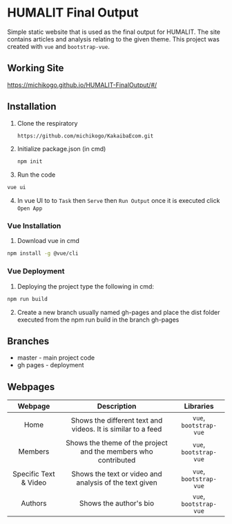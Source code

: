 # HUMALIT Final Output
Simple static website that is used as the final output for HUMALIT. The site contains articles and analysis relating to the given theme. This project was created with `vue` and `bootstrap-vue`.

## Working Site
https://michikogo.github.io/HUMALIT-FinalOutput/#/

## Installation
1. Clone the respiratory 
   ```bash
   https://github.com/michikogo/KakaibaEcom.git
   ```
2. Initialize package.json (in cmd)
   ```bash
   npm init
   ```
3.  Run the code
```bash
vue ui
```
4. In vue UI to to `Task` then `Serve` then `Run Output` once it is executed click `Open App`

### Vue Installation
1. Download vue in cmd 
```bash
npm install -g @vue/cli
```

### Vue Deployment 
1. Deploying the project type the following in cmd:
```bash
npm run build
```
2. Create a new branch usually named gh-pages and place the dist folder executed from the npm run build in the branch gh-pages 

## Branches
- master - main project code
- gh pages - deployment

## Webpages
Webpage | Description | Libraries
| :---: | :---: | :---:
Home | Shows the different text and videos. It is similar to a feed |  `vue`, `bootstrap-vue`
Members | Shows the theme of the project and the members who contributed | `vue`, `bootstrap-vue`
Specific Text & Video | Shows the text or video and analysis of the text given | `vue`, `bootstrap-vue`
Authors | Shows the author's bio | `vue`, `bootstrap-vue`
